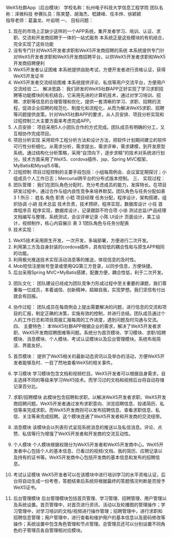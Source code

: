WeX5社群App（后台模块）
学校名称：杭州电子科技大学信息工程学院  团队名称：泽微科技
参赛队员：陈笑楚、胡海杰、嵇建峰、任丰烨、徐颖颖  
指导老师：葛瀛龙、叶岩明
一、	目标问题：
1.	现在的市场上正缺少这样的一个APP系统，集开发者学习、培训、认证、求职、交流和开发商招聘于一体的一站式服务
本系统正是这些模块的有机结合，完全实现了这些功能
2.	没有专门针对WeX5开发者求职和WeX5开发商招聘的系统
本系统提供专门针对WeX5开发者求职和WeX5开发商招聘平台，以供WeX5开发者求职和WeX5开发商招聘便利
3.	WeX5开发者认证困难
本系统提供自助考试，方便开发者进行资格认证，获得WeX5开发证书
4.	WeX5开发者交流经验困难
本系统提供评论、私信等用户交流平台，方便用户交流经验
二、	解决思路：
我们研发的WeX5社群APP正好实现了学习求职招聘等功能模块的有机结合。它采用先进的计算机技术，通过对学习培训、招聘、求职等信息的合理管理和优化，提供一套清晰的学习、求职、招聘的流程，促进企业招聘的规范化、制度化和流程化，从而为解决WeX5求职、招聘等问题提供良策。针对WeX5社群APP的要求，从人员安排、项目分析实现和过程控制三大主要方面来考虑完成APP。
1.	 人员安排：
项目采用5人小团队合作的方式完成。团队成员有明确的分工，又互相协作完成项目。
2.	 项目分析实现
采用软件工程分析方法和设计方法，把软件计划期间建立的软件可行性分析细化。从需求分析，需求提出，需求评审，需求建模，到开发原型系统。通过结构化分析策略，采用“自顶向下，逐步求精”的技术对系统进行划分。技术方面采用了WeX5、cordova插件、jsp、Spring MVC框架、MyBatis和Mysql5.6等。
3.	 过程控制
项目过程控制的主要手段包括：小组每周例会、会议室定期探讨；小组成员个人工作日志；Mercurial跨平台的分布式版本控制。
三、	实现过程：
1.	 团队管理：
我们在团队角色分配时，充分考虑成员的能力，发挥特长。在项目研发过程中，通过合作与组内良性竞争来培养默契。团队角色与任务分配如表 3 1 所示：
姓名	角色	职责
小嵇	项目经理	任务分配，程序设计，架构搭建，组织协调
小胡	技术总监	技术负责，技术预研，程序实现，数据库设计
小任	首席程序员	程序实现，数据库设计，记录跟踪不符合项
小徐	测试总监/产品经理	文档编写与整理，系统测试，会议评审记录
小陈	UI设计	页面设计，美工设计，视频制作，核心内容展示
表 3 1团队角色与任务分配表
2.	 技术实现：
1)	WeX5技术采用原生开发，一次开发，多端部署，方便进行二次开发。
2)	利用第三方及自身封装的cordova插件，具有较低的耦合性和与原生APP相同的功能。
3)	利用极光推送技术实现活动消息等的推送，体现信息的及时性。
4)	Mob短信注册账号登录或使用QQ第三方登录，以同步信息，方便快捷。
5)	后台采用Spring MVC+MyBatis搭建，配置方便，耦合性低，利于二次开发。
3.	 团队文化：
团队建设已经成为团队竞争力形成过程中至关重要的课题，我们尊重每一位成员，本着诚信、创新精神，超越自我，实现梦想。我们坚信有付出就会有回报。 
4.	协作过程：
团队成员在每周例会上提出需要解决的问题，进行信息的交流和项目的汇报，制定正确的决策，实施有效的控制，并进行总结。团队成员通过个人的工作日志和项目周报汇报每周的工作进度，遇到问题及时沟通与交流。
四、	主要特色：
本WeX5社群APP根据企业的需求，解决了WeX5开发者求职、WeX5开发商招聘困难等问题。系统分为首页模块、学习模块、求职/招聘模块、消息模块、个人模块、考试认证模块以及后台管理模块。系统布局简洁、界面友好。
1.	 首页模块：
提供了WeX5相关的最新动态资讯以及举办的活动，方便WeX5开发者能够及时、一目了然地查看WeX5的相关事件。
2.	 学习模块
学习模块包含文档和视频栏目。WeX5开发者可以根据自身需求，自主选择不同的等级来学习WeX5技术。而学习过的文档和视频后台将自动存储记录百分比。
3.	 求职/招聘模块
此模块包含招聘和求职，以解决WeX5开发者求职、WeX5开发商招聘问题。WeX5开发者通过发布求职意向、浏览招聘信息、投递简历、私信等来完成求职。而WeX5开发商则可以发布招聘信息、查看求职信息、私信、关注等来完成招聘。这个模块连通了WeX5开发者和开发商的交流纽带。
4.	消息模块
该模块会以列表形式呈现系统消息的推送以及私信消息。评论、点赞、私信等行为增强了WeX5开发者和开发商的交流互动性。
5.	 个人模块
个人模块根据权限分为WeX5开发者和WeX5开发商中心。WeX5开发者中心包括个人的基本信息、已看过的视频/文档、我的简历、应聘记录以及持有的证书等。WeX5开发商中心包括开发商的基本信息和发布的招聘信息。

6.	考试认证模块
WeX5开发者可以在该模块中进行培训学习的水平资格认证，后台将自动生成一份考卷，答题结束后系统将根据最终的答题情况判断是否授予WeX5证书。
7.	后台管理模块
后台管理模块包括首页管理、学习管理、招聘管理、用户管理以及系统设置。首页管理中，对首页进行资讯、活动以及轮播图的管理操作；学习管理中，对学习培训的文档/视频进行操作管理；招聘管理中，进行求职和招聘信息管理；用户管理中，进行查看和维护用户的基本信息以及密码修改等操作；系统设置中包含角色管理和节点管理。总管理员还可以分别设置不同角色的子管理员各自管理相对应模块。
